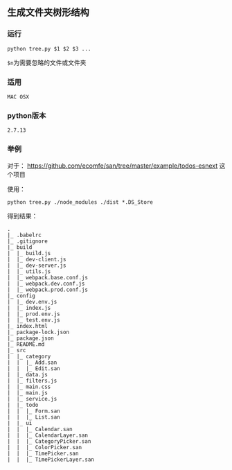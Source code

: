 ## 生成文件夹树形结构

### 运行
```
python tree.py $1 $2 $3 ...
```
`$n`为需要忽略的文件或文件夹

### 适用

`MAC OSX `

### python版本

`2.7.13`

### 举例

对于： https://github.com/ecomfe/san/tree/master/example/todos-esnext
这个项目

使用：
```
python tree.py ./node_modules ./dist *.DS_Store
```

得到结果：
```
.
|_ .babelrc
|_ .gitignore
|_ build
|  |_ build.js
|  |_ dev-client.js
|  |_ dev-server.js
|  |_ utils.js
|  |_ webpack.base.conf.js
|  |_ webpack.dev.conf.js
|  |_ webpack.prod.conf.js
|_ config
|  |_ dev.env.js
|  |_ index.js
|  |_ prod.env.js
|  |_ test.env.js
|_ index.html
|_ package-lock.json
|_ package.json
|_ README.md
|_ src
|  |_ category
|  |  |_ Add.san
|  |  |_ Edit.san
|  |_ data.js
|  |_ filters.js
|  |_ main.css
|  |_ main.js
|  |_ service.js
|  |_ todo
|  |  |_ Form.san
|  |  |_ List.san
|  |_ ui
|  |  |_ Calendar.san
|  |  |_ CalendarLayer.san
|  |  |_ CategoryPicker.san
|  |  |_ ColorPicker.san
|  |  |_ TimePicker.san
|  |  |_ TimePickerLayer.san
```